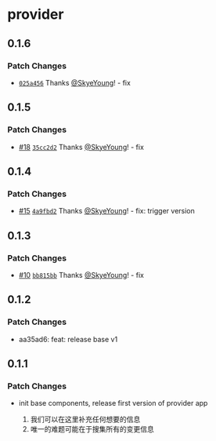 # provider

## 0.1.6

### Patch Changes

- [`025a456`](https://github.com/yfordev/portal/commit/025a456e06988b3b12e559fc965d6da54751e405) Thanks [@SkyeYoung](https://github.com/SkyeYoung)! - fix

## 0.1.5

### Patch Changes

- [#18](https://github.com/yfordev/portal/pull/18) [`35cc2d2`](https://github.com/yfordev/portal/commit/35cc2d24646f9683a18fd49a76c515853dd23575) Thanks [@SkyeYoung](https://github.com/SkyeYoung)! - fix

## 0.1.4

### Patch Changes

- [#15](https://github.com/yfordev/portal/pull/15) [`4a9fbd2`](https://github.com/yfordev/portal/commit/4a9fbd2606688ab106d7c60af235315179f03944) Thanks [@SkyeYoung](https://github.com/SkyeYoung)! - fix: trigger version

## 0.1.3

### Patch Changes

- [#10](https://github.com/yfordev/portal/pull/10) [`bb815bb`](https://github.com/yfordev/portal/commit/bb815bbb58e093ff29f0fff5b7898798980020a6) Thanks [@SkyeYoung](https://github.com/SkyeYoung)! - fix

## 0.1.2

### Patch Changes

- aa35ad6: feat: release base v1

## 0.1.1

### Patch Changes

- init base components, release first version of provider app

  1. 我们可以在这里补充任何想要的信息
  2. 唯一的难题可能在于搜集所有的变更信息

